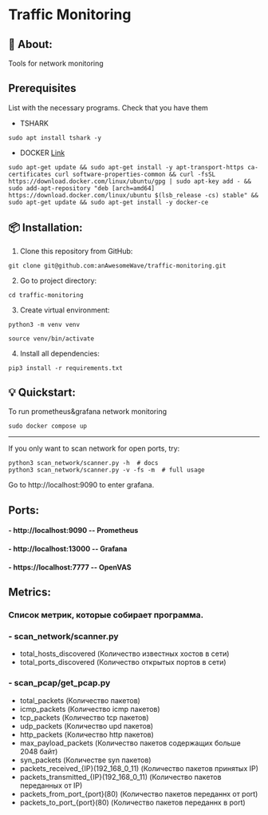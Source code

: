 # Traffic Monitoring



## 📖 About:
Tools for network monitoring

## Prerequisites
List with the necessary programs.
Check that you have them
 - TSHARK 

```sudo apt install tshark -y```

 - DOCKER [Link](https://docs.docker.com/engine/install/ubuntu/#install-using-the-repository)

``` sudo apt-get update && sudo apt-get install -y apt-transport-https ca-certificates curl software-properties-common && curl -fsSL https://download.docker.com/linux/ubuntu/gpg | sudo apt-key add - && sudo add-apt-repository "deb [arch=amd64] https://download.docker.com/linux/ubuntu $(lsb_release -cs) stable" && sudo apt-get update && sudo apt-get install -y docker-ce ```

## 📦 Installation:
1. Clone this repository from GitHub:

```
git clone git@github.com:anAwesomeWave/traffic-monitoring.git
```

2. Go to project directory:

```
cd traffic-monitoring
```
3. Create virtual environment:
```
python3 -m venv venv

source venv/bin/activate
```
4. Install all dependencies:

```
pip3 install -r requirements.txt
```

## 💡 Quickstart:
To run prometheus&grafana network monitoring 
```
sudo docker compose up
```
-------
If you only want to scan network for open ports, try:
```
python3 scan_network/scanner.py -h  # docs
python3 scan_network/scanner.py -v -fs -m  # full usage

```

Go to http://localhost:9090 to enter grafana.



## Ports:

#### - http://localhost:9090  -- Prometheus
#### - http://localhost:13000 -- Grafana
#### - https://localhost:7777 -- OpenVAS


## Metrics:
### Список метрик, которые собирает программа.
### - scan_network/scanner.py
- total_hosts_discovered (Количество известных хостов в сети)
- total_ports_discovered (Количество открытых портов в сети)
### - scan_pcap/get_pcap.py
- total_packets (Количество пакетов)
- icmp_packets (Количество icmp пакетов)
- tcp_packets (Количество tcp пакетов)
- udp_packets (Количество upd пакетов)
- http_packets (Количество http пакетов)
- max_payload_packets (Количество пакетов содержащих больше 2048 байт)
- syn_packets (Количестве syn пакетов)
- packets_received_{IP}(192_168_0_11) (Количество пакетов принятых IP)
- packets_transmitted_{IP}(192_168_0_11) (Количество пакетов переданных от IP)
- packets_from_port_{port}(80) (Количество пакетов переданнх от port)
- packets_to_port_{port}(80) (Количество пакетов переданнх в port)